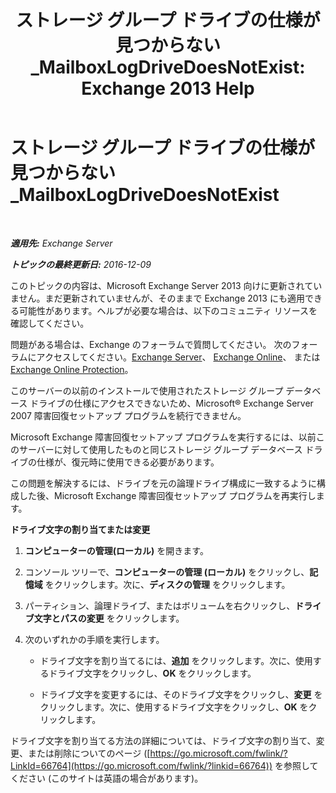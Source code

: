 ﻿---
title: 'ストレージ グループ ドライブの仕様が見つからない_MailboxLogDriveDoesNotExist: Exchange 2013 Help'
TOCTitle: ストレージ グループ ドライブの仕様が見つからない_MailboxLogDriveDoesNotExist
ms:assetid: fe210f29-60cb-4d34-877e-1356a21dc02a
ms:mtpsurl: https://technet.microsoft.com/ja-jp/library/ms.exch.setupreadiness.mailboxlogdrivedoesnotexist(v=EXCHG.150)
ms:contentKeyID: 48270286
ms.date: 04/24/2018
mtps_version: v=EXCHG.150
ms.translationtype: HT
---

# ストレージ グループ ドライブの仕様が見つからない\_MailboxLogDriveDoesNotExist

 

_**適用先:** Exchange Server_

_**トピックの最終更新日:** 2016-12-09_

このトピックの内容は、Microsoft Exchange Server 2013 向けに更新されていません。まだ更新されていませんが、そのままで Exchange 2013 にも適用できる可能性があります。ヘルプが必要な場合は、以下のコミュニティ リソースを確認してください。

問題がある場合は、Exchange のフォーラムで質問してください。 次のフォーラムにアクセスしてください。[Exchange Server](https://go.microsoft.com/fwlink/p/?linkid=60612)、 [Exchange Online](https://go.microsoft.com/fwlink/p/?linkid=267542)、 または [Exchange Online Protection](https://go.microsoft.com/fwlink/p/?linkid=285351)。

このサーバーの以前のインストールで使用されたストレージ グループ データベース ドライブの仕様にアクセスできないため、Microsoft® Exchange Server 2007 障害回復セットアップ プログラムを続行できません。

Microsoft Exchange 障害回復セットアップ プログラムを実行するには、以前このサーバーに対して使用したものと同じストレージ グループ データベース ドライブの仕様が、復元時に使用できる必要があります。

この問題を解決するには、ドライブを元の論理ドライブ構成に一致するように構成した後、Microsoft Exchange 障害回復セットアップ プログラムを再実行します。

**ドライブ文字の割り当てまたは変更**

1.  <strong>コンピューターの管理(ローカル)</strong> を開きます。

2.  コンソール ツリーで、<strong>コンピューターの管理 (ローカル)</strong> をクリックし、<strong>記憶域</strong> をクリックします。次に、<strong>ディスクの管理</strong> をクリックします。

3.  パーティション、論理ドライブ、またはボリュームを右クリックし、<strong>ドライブ文字とパスの変更</strong> をクリックします。

4.  次のいずれかの手順を実行します。
    
      - ドライブ文字を割り当てるには、<strong>追加</strong> をクリックします。次に、使用するドライブ文字をクリックし、<strong>OK</strong> をクリックします。
    
      - ドライブ文字を変更するには、そのドライブ文字をクリックし、<strong>変更</strong> をクリックします。次に、使用するドライブ文字をクリックし、<strong>OK</strong> をクリックします。

ドライブ文字を割り当てる方法の詳細については、ドライブ文字の割り当て、変更、または削除についてのページ ([https://go.microsoft.com/fwlink/?LinkId=66764](https://go.microsoft.com/fwlink/?linkid=66764)) を参照してください (このサイトは英語の場合があります)。

